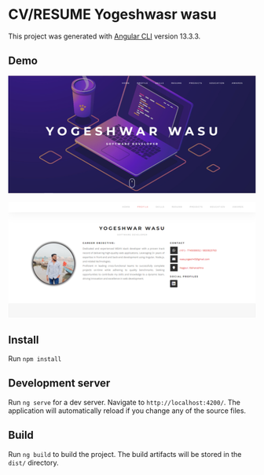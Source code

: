 # CV/RESUME Yogeshwasr wasu

This project was generated with [Angular CLI](https://github.com/angular/angular-cli) version 13.3.3.

## Demo

<img src="src/assets/images/preview/preview1.jpg" 
				alt="Preview" />   

<img src="src/assets/images/preview/preview2.jpg" 
				alt="Preview" />   

## Install
Run `npm install`

## Development server

Run `ng serve` for a dev server. Navigate to `http://localhost:4200/`. The application will automatically reload if you change any of the source files.

## Build

Run `ng build` to build the project. The build artifacts will be stored in the `dist/` directory.
 
